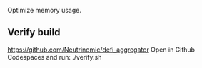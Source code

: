 
Optimize memory usage.

## Verify build

https://github.com/Neutrinomic/defi_aggregator
Open in Github Codespaces and run: ./verify.sh
